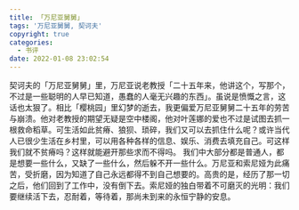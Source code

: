 ```yaml
---
title: 「万尼亚舅舅」
tags: '万尼亚舅舅, 契诃夫'
copyright: true
categories:
  - 书评
date: 2022-01-08 23:02:54
---
```



契诃夫的「万尼亚舅舅」里，万尼亚说老教授「二十五年来，他讲这个，写那个，不过是一些聪明的人早已知道，愚蠢的人毫无兴趣的东西」。虽说是愤慨之言，这话也太狠了。相比「樱桃园」里幻梦的逝去，我更偏爱万尼亚舅舅二十五年的劳苦与崩溃。他对老教授的期望无疑是空中楼阁，他对叶莲娜的爱也不过是试图去抓一根救命稻草。可生活如此贫瘠、狼狈、琐碎，我们又可以去抓住什么呢？或许当代人已很少生活在乡村里，可以用各种各样的信息、娱乐、消费去填充自己。可这样我们就不贫瘠吗？这样就能避开那些求而不得吗。
我们中大部分都是普通人，都是想要一些什么，又缺了一些什么，然后躲不开一些什么。万尼亚和索尼娅为此痛苦，受折磨，因为知道了自己永远都得不到自己想要的。高贵的是，经历了那一切之后，他们回到了工作中，没有倒下去。索尼娅的独白带着不可磨灭的光明：我们要继续活下去，忍耐着，等待着，那尚未到来的永恒宁静的安息。